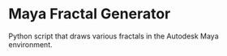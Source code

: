 # Maya Fractal Generator
Python script that draws various fractals in the Autodesk Maya environment.
